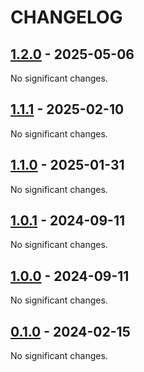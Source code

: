 # CHANGELOG

<!-- towncrier release notes start -->

## [1.2.0](https://github.com/jan-david-fischbach/diffaaable/releases/tag/v1.2.0) - 2025-05-06

No significant changes.


## [1.1.1](https://github.com/jan-david-fischbach/diffaaable/releases/tag/v1.1.1) - 2025-02-10

No significant changes.


## [1.1.0](https://github.com/jan-david-fischbach/diffaaable/releases/tag/v1.1.0) - 2025-01-31

No significant changes.


## [1.0.1](https://github.com/jan-david-fischbach/diffaaable/releases/tag/v1.0.1) - 2024-09-11

No significant changes.


## [1.0.0](https://github.com/jan-david-fischbach/diffaaable/releases/tag/v1.0.0) - 2024-09-11

No significant changes.


## [0.1.0](https://gitlab.kit.edu/kit/tfp-photonics/solar/diffaaable/releases/tag/v0.1.0) - 2024-02-15

No significant changes.
